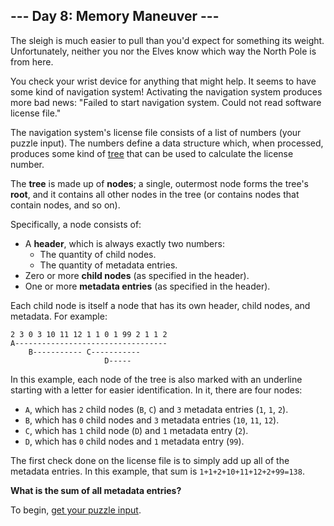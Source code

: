 ## --- Day 8: Memory Maneuver ---

The sleigh is much easier to pull than you'd expect for something its weight.
Unfortunately, neither you nor the Elves know which way the North Pole is from
here.

You check your wrist device for anything that might help. It seems to have some
kind of navigation system! Activating the navigation system produces more bad
news: "Failed to start navigation system. Could not read software license
file."

The navigation system's license file consists of a list of numbers (your puzzle
input). The numbers define a data structure which, when processed, produces
some kind of [tree](https://en.wikipedia.org/wiki/Tree_(data_structure)) that
can be used to calculate the license number.

The **tree** is made up of **nodes**; a single, outermost node forms the tree's
**root**, and it contains all other nodes in the tree (or contains nodes that
contain nodes, and so on).

Specifically, a node consists of:

- A **header**, which is always exactly two numbers:
  * The quantity of child nodes.
  * The quantity of metadata entries.
- Zero or more **child nodes** (as specified in the header).
- One or more **metadata entries** (as specified in the header).

Each child node is itself a node that has its own header, child nodes, and
metadata. For example:

```
2 3 0 3 10 11 12 1 1 0 1 99 2 1 1 2
A----------------------------------
    B----------- C-----------
                     D-----
```

In this example, each node of the tree is also marked with an underline
starting with a letter for easier identification. In it, there are four nodes:

- `A`, which has `2` child nodes (`B`, `C`) and `3` metadata entries (`1`, `1`, `2`).
- `B`, which has `0` child nodes and `3` metadata entries (`10`, `11`, `12`).
- `C`, which has `1` child node (`D`) and `1` metadata entry (`2`).
- `D`, which has `0` child nodes and `1` metadata entry (`99`).

The first check done on the license file is to simply add up all of the
metadata entries. In this example, that sum is `1+1+2+10+11+12+2+99=138`.

**What is the sum of all metadata entries?**

To begin, [get your puzzle input](input.txt).
